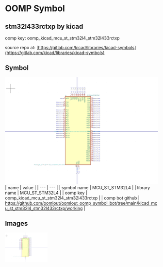 # OOMP Symbol  
## stm32l433rctxp  by kicad  
  
oomp key: oomp_kicad_mcu_st_stm32l4_stm32l433rctxp  
  
source repo at: [https://gitlab.com/kicad/libraries/kicad-symbols](https://gitlab.com/kicad/libraries/kicad-symbols)  
## Symbol  
  
[![working.png](working_600.png)](working.png)  
| name | value | 
| --- | --- | 
| symbol name | MCU_ST_STM32L4 | 
| library name | MCU_ST_STM32L4 | 
| oomp key | oomp_kicad_mcu_st_stm32l4_stm32l433rctxp | 
| oomp bot github | https://github.com/oomlout/oomlout_oomp_symbol_bot/tree/main/kicad_mcu_st_stm32l4_stm32l433rctxp/working | 
## Images  
  
[![working.png](working_140.png)](working.png)  

